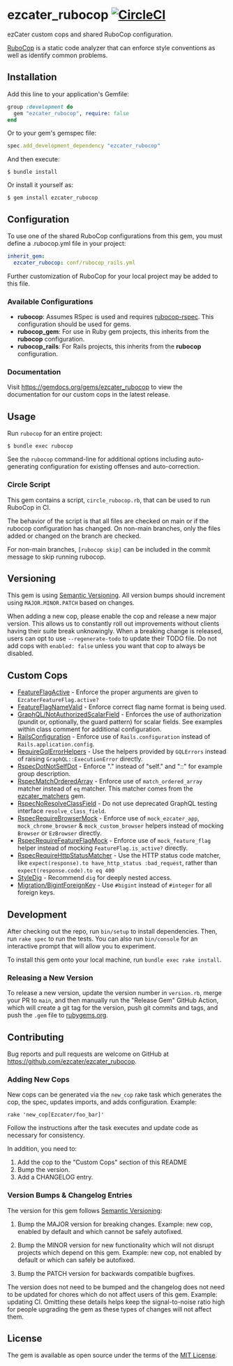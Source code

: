 # ezcater_rubocop [![CircleCI](https://circleci.com/gh/ezcater/ezcater_rubocop/tree/main.svg?style=svg)](https://circleci.com/gh/ezcater/ezcater_rubocop/tree/main)

ezCater custom cops and shared RuboCop configuration.

[RuboCop](https://github.com/bbatsov/rubocop) is a static code analyzer that
can enforce style conventions as well as identify common problems.

## Installation

Add this line to your application's Gemfile:

```ruby
group :development do
  gem "ezcater_rubocop", require: false
end
```

Or to your gem's gemspec file:

```ruby
spec.add_development_dependency "ezcater_rubocop"
```

And then execute:

    $ bundle install

Or install it yourself as:

    $ gem install ezcater_rubocop

## Configuration

To use one of the shared RuboCop configurations from this gem, you must define a
.rubocop.yml file in your project:

```yaml
inherit_gem:
  ezcater_rubocop: conf/rubocop_rails.yml
```

Further customization of RuboCop for your local project may be added to this file.

### Available Configurations

- **rubocop**: Assumes RSpec is used and requires [rubocop-rspec](https://github.com/backus/rubocop-rspec).
  This configuration should be used for gems.
- **rubocop_gem**: For use in Ruby gem projects, this inherits from the **rubocop** configuration.
- **rubocop_rails**: For Rails projects, this inherits from the **rubocop** configuration.

### Documentation

Visit https://gemdocs.org/gems/ezcater_rubocop to view the documentation for our custom cops in the latest release.

## Usage

Run `rubocop` for an entire project:

    $ bundle exec rubocop

See the `rubocop` command-line for additional options including auto-generating
configuration for existing offenses and auto-correction.

### Circle Script

This gem contains a script, `circle_rubocop.rb`, that can be used to run RuboCop in CI.

The behavior of the script is that all files are checked on main or if the rubocop
configuration has changed. On non-main branches, only the files added or changed on
the branch are checked.

For non-main branches, `[rubocop skip]` can be included in the commit message to skip
running rubocop.

## Versioning

This gem is using [Semantic Versioning](https://semver.org/). All version bumps should increment using `MAJOR.MINOR.PATCH` based on changes.

When adding a new cop, please enable the cop and release a new major version. This allows us to
constantly roll out improvements without clients having their suite break unknowingly. When a
breaking change is released, users can opt to use `--regenerate-todo` to update their TODO file. Do
not add cops with `enabled: false` unless you want that cop to always be disabled.

## Custom Cops

* [FeatureFlagActive](https://github.com/ezcater/ezcater_rubocop/blob/main/lib/rubocop/cop/ezcater/feature_flag_active.rb) - Enforce the proper arguments are given to `EzcaterFeatureFlag.active?`
* [FeatureFlagNameValid](https://github.com/ezcater/ezcater_rubocop/blob/main/lib/rubocop/cop/ezcater/feature_flag_name_valid.rb) - Enforce correct flag name format is being used.
* [GraphQL/NotAuthorizedScalarField] - Enforces the use of
  authorization (pundit or, optionally, the guard pattern) for scalar
  fields. See examples within class comment for additional configuration.
* [RailsConfiguration](https://github.com/ezcater/ezcater_rubocop/blob/main/lib/rubocop/cop/ezcater/rails_configuration.rb) - Enforce use of `Rails.configuration` instead of `Rails.application.config`.
* [RequireGqlErrorHelpers](https://github.com/ezcater/ezcater_rubocop/blob/main/lib/rubocop/cop/ezcater/require_gql_error_helpers.rb) - Use the helpers provided by `GQLErrors` instead of raising `GraphQL::ExecutionError` directly.
* [RspecDotNotSelfDot](https://github.com/ezcater/ezcater_rubocop/blob/main/lib/rubocop/cop/ezcater/rspec_dot_not_self_dot.rb) - Enforce ".<class method>" instead of "self.<class method>" and "::<class method>" for example group description.
* [RspecMatchOrderedArray](https://github.com/ezcater/ezcater_rubocop/blob/main/lib/rubocop/cop/ezcater/rspec_match_ordered_array.rb) - Enforce use of `match_ordered_array` matcher instead of `eq` matcher. This matcher comes from the [ezcater_matchers](https://github.com/ezcater/ezcater_matchers) gem.
* [RspecNoResolveClassField](https://github.com/ezcater/ezcater_rubocop/blob/main/lib/rubocop/cop/ezcater/rspec_no_resolve_class_field.rb) - Do not use deprecated GraphQL testing interface `resolve_class_field`.
* [RspecRequireBrowserMock](https://github.com/ezcater/ezcater_rubocop/blob/main/lib/rubocop/cop/ezcater/rspec_require_browser_mock.rb) - Enforce use of `mock_ezcater_app`, `mock_chrome_browser` & `mock_custom_browser` helpers instead of mocking `Browser` or `EzBrowser` directly.
* [RspecRequireFeatureFlagMock](https://github.com/ezcater/ezcater_rubocop/blob/main/lib/rubocop/cop/ezcater/rspec_require_feature_flag_mock.rb) - Enforce use of `mock_feature_flag` helper instead of mocking `FeatureFlag.is_active?` directly.
* [RspecRequireHttpStatusMatcher](https://github.com/ezcater/ezcater_rubocop/blob/main/lib/rubocop/cop/ezcater/rspec_require_http_status_matcher.rb) - Use the HTTP status code matcher, like `expect(response).to have_http_status :bad_request`, rather than `expect(response.code).to eq 400`
* [StyleDig](https://github.com/ezcater/ezcater_rubocop/blob/main/lib/rubocop/cop/ezcater/style_dig.rb) - Recommend `dig` for deeply nested access.
* [Migration/BigintForeignKey](https://github.com/ezcater/ezcater_rubocop/blob/main/lib/rubocop/cop/ezcater/migration/bigint_foreign_key.rb) - Use `#bigint` instead of `#integer` for all foreign keys.

[GraphQL/NotAuthorizedScalarField]: https://github.com/ezcater/ezcater_rubocop/blob/main/lib/rubocop/cop/ezcater/graphql/not_authorized_scalar_field.rb

## Development

After checking out the repo, run `bin/setup` to install dependencies. Then, run `rake spec` to run the tests. You can also run `bin/console` for an interactive prompt that will allow you to experiment.

To install this gem onto your local machine, run `bundle exec rake install`.

### Releasing a New Version

To release a new version, update the version number in `version.rb`, merge your PR to `main`, and then manually run the "Release Gem" GitHub Action, which will create a git tag for the version, push git commits and tags, and push the `.gem` file to [rubygems.org](https://rubygems.org).

## Contributing

Bug reports and pull requests are welcome on GitHub at https://github.com/ezcater/ezcater_rubocop.

### Adding New Cops

New cops can be generated via the `new_cop` rake task which generates
the cop, the spec, updates imports, and adds configuration. Example:

``` shell
rake 'new_cop[Ezcater/foo_bar]'
```

Follow the instructions after the task executes and update code as
necessary for consistency.


In addition, you need to:

1. Add the cop to the "Custom Cops" section of this README
2. Bump the version.
3. Add a CHANGELOG entry.


### Version Bumps & Changelog Entries

The version for this gem follows [Semantic Versioning]:

1. Bump the MAJOR version for breaking changes. Example: new cop,
   enabled by default and which cannot be safely autofixed.

2. Bump the MINOR version for new functionality which will not disrupt
   projects which depend on this gem. Example: new cop, not enabled by
   default or which can safely be autofixed.

3. Bump the PATCH version for backwards compatible bugfixes.

[Semantic Versioning]: https://semver.org/

The version does not need to be bumped and the changelog does not need
to be updated for chores which do not affect users of this
gem. Example: updating CI. Omitting these details helps keep the
signal-to-noise ratio high for people upgrading the gem as these types
of changes will not affect them.

## License

The gem is available as open source under the terms of the [MIT License](http://opensource.org/licenses/MIT).
